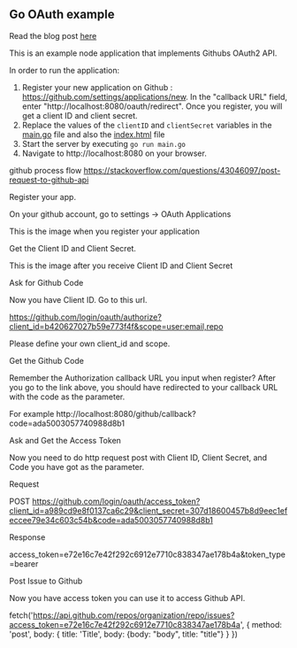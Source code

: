 ## Go OAuth example

Read the blog post [here](https://www.sohamkamani.com/blog/golang/2018-06-24-oauth-with-golang/)

This is an example node application that implements Githubs OAuth2 API.

In order to run the application:

1. Register your new application on Github : https://github.com/settings/applications/new. In the "callback URL" field, enter "http://localhost:8080/oauth/redirect". Once you register, you will get a client ID and client secret.
2. Replace the values of the `clientID` and `clientSecret` variables in the [main.go](/main.go) file and also the [index.html](https://github.com/sohamkamani/go-oauth-example/blob/master/public/index.html#L14) file 
4. Start the server by executing `go run main.go`
5. Navigate to http://localhost:8080 on your browser.

github process flow https://stackoverflow.com/questions/43046097/post-request-to-github-api


Register your app.

On your github account, go to settings -> OAuth Applications

This is the image when you register your application

Get the Client ID and Client Secret.

This is the image after you receive Client ID and Client Secret

Ask for Github Code

Now you have Client ID. Go to this url.

https://github.com/login/oauth/authorize?client_id=b420627027b59e773f4f&scope=user:email,repo

Please define your own client_id and scope.

Get the Github Code

Remember the Authorization callback URL you input when register? After you go to the link above, you should have redirected to your callback URL with the code as the parameter.

For example http://localhost:8080/github/callback?code=ada5003057740988d8b1

Ask and Get the Access Token

Now you need to do http request post with Client ID, Client Secret, and Code you have got as the parameter.

Request

POST https://github.com/login/oauth/access_token?client_id=a989cd9e8f0137ca6c29&client_secret=307d18600457b8d9eec1efeccee79e34c603c54b&code=ada5003057740988d8b1

Response

access_token=e72e16c7e42f292c6912e7710c838347ae178b4a&token_type=bearer

Post Issue to Github

Now you have access token you can use it to access Github API.

fetch('https://api.github.com/repos/organization/repo/issues?access_token=e72e16c7e42f292c6912e7710c838347ae178b4a', {
      method: 'post',
      body: {
        title: 'Title',
        body: {body: "body", title: "title"}
      }
    })
